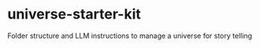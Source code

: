 # universe-starter-kit
Folder structure and LLM instructions to manage a universe for story telling
